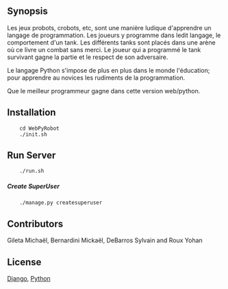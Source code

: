 ## Synopsis

Les jeux probots, crobots, etc, sont une manière ludique d'apprendre un langage de
programmation. Les joueurs y programme dans ledit langage, le comportement d'un tank.
Les différents tanks sont placés dans une arène où ce livre un combat sans merci.
Le joueur qui a programmé le tank survivant gagne la partie et le respect de son adversaire.

Le langage Python s'impose de plus en plus dans le monde l'éducation; pour
apprendre au novices les rudiments de la programmation.

Que le meilleur programmeur gagne dans cette version web/python.


## Installation

```
    cd WebPyRobot
	./init.sh
```

## Run Server

```
	./run.sh
```

##### Create SuperUser

```
	./manage.py createsuperuser
```

## Contributors

Gileta Michaël, Bernardini Mickaël, DeBarros Sylvain and Roux Yohan

## License

[Django](https://www.djangoproject.com/), [Python](https://www.python.org/)

